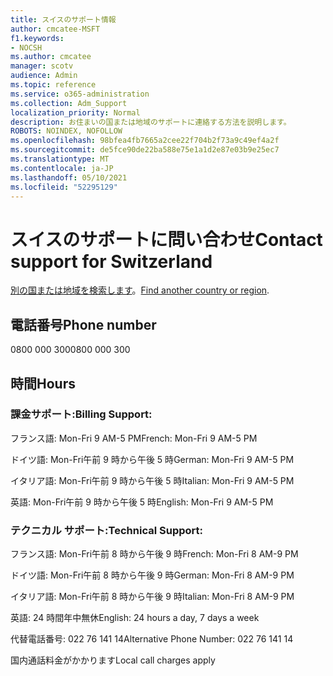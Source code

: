 ```yaml
---
title: スイスのサポート情報
author: cmcatee-MSFT
f1.keywords:
- NOCSH
ms.author: cmcatee
manager: scotv
audience: Admin
ms.topic: reference
ms.service: o365-administration
ms.collection: Adm_Support
localization_priority: Normal
description: お住まいの国または地域のサポートに連絡する方法を説明します。
ROBOTS: NOINDEX, NOFOLLOW
ms.openlocfilehash: 98bfea4fb7665a2cee22f704b2f73a9c49ef4a2f
ms.sourcegitcommit: de5fce90de22ba588e75e1a1d2e87e03b9e25ec7
ms.translationtype: MT
ms.contentlocale: ja-JP
ms.lasthandoff: 05/10/2021
ms.locfileid: "52295129"
---
```

# <a name="contact-support-for-switzerland"></a><span data-ttu-id="31a9c-103">スイスのサポートに問い合わせ</span><span class="sxs-lookup"><span data-stu-id="31a9c-103">Contact support for Switzerland</span></span>

<span data-ttu-id="31a9c-104">[別の国または地域を検索します](../../business-video/get-help-support.md)。</span><span class="sxs-lookup"><span data-stu-id="31a9c-104">[Find another country or region](../../business-video/get-help-support.md).</span></span>

## <a name="phone-number"></a><span data-ttu-id="31a9c-105">電話番号</span><span class="sxs-lookup"><span data-stu-id="31a9c-105">Phone number</span></span>
<span data-ttu-id="31a9c-106">0800 000 300</span><span class="sxs-lookup"><span data-stu-id="31a9c-106">0800 000 300</span></span>

## <a name="hours"></a><span data-ttu-id="31a9c-107">時間</span><span class="sxs-lookup"><span data-stu-id="31a9c-107">Hours</span></span>
### <a name="billing-support"></a><span data-ttu-id="31a9c-108">課金サポート:</span><span class="sxs-lookup"><span data-stu-id="31a9c-108">Billing Support:</span></span>

<span data-ttu-id="31a9c-109">フランス語: Mon-Fri 9 AM-5 PM</span><span class="sxs-lookup"><span data-stu-id="31a9c-109">French: Mon-Fri 9 AM-5 PM</span></span>

<span data-ttu-id="31a9c-110">ドイツ語: Mon-Fri午前 9 時から午後 5 時</span><span class="sxs-lookup"><span data-stu-id="31a9c-110">German: Mon-Fri 9 AM-5 PM</span></span>

<span data-ttu-id="31a9c-111">イタリア語: Mon-Fri午前 9 時から午後 5 時</span><span class="sxs-lookup"><span data-stu-id="31a9c-111">Italian: Mon-Fri 9 AM-5 PM</span></span>

<span data-ttu-id="31a9c-112">英語: Mon-Fri午前 9 時から午後 5 時</span><span class="sxs-lookup"><span data-stu-id="31a9c-112">English: Mon-Fri 9 AM-5 PM</span></span>

### <a name="technical-support"></a><span data-ttu-id="31a9c-113">テクニカル サポート:</span><span class="sxs-lookup"><span data-stu-id="31a9c-113">Technical Support:</span></span>

<span data-ttu-id="31a9c-114">フランス語: Mon-Fri午前 8 時から午後 9 時</span><span class="sxs-lookup"><span data-stu-id="31a9c-114">French: Mon-Fri 8 AM-9 PM</span></span>

<span data-ttu-id="31a9c-115">ドイツ語: Mon-Fri午前 8 時から午後 9 時</span><span class="sxs-lookup"><span data-stu-id="31a9c-115">German: Mon-Fri 8 AM-9 PM</span></span>

<span data-ttu-id="31a9c-116">イタリア語: Mon-Fri午前 8 時から午後 9 時</span><span class="sxs-lookup"><span data-stu-id="31a9c-116">Italian: Mon-Fri 8 AM-9 PM</span></span>

<span data-ttu-id="31a9c-117">英語: 24 時間年中無休</span><span class="sxs-lookup"><span data-stu-id="31a9c-117">English: 24 hours a day, 7 days a week</span></span>

<span data-ttu-id="31a9c-118">代替電話番号: 022 76 141 14</span><span class="sxs-lookup"><span data-stu-id="31a9c-118">Alternative Phone Number: 022 76 141 14</span></span>

<span data-ttu-id="31a9c-119">国内通話料金がかかります</span><span class="sxs-lookup"><span data-stu-id="31a9c-119">Local call charges apply</span></span>
